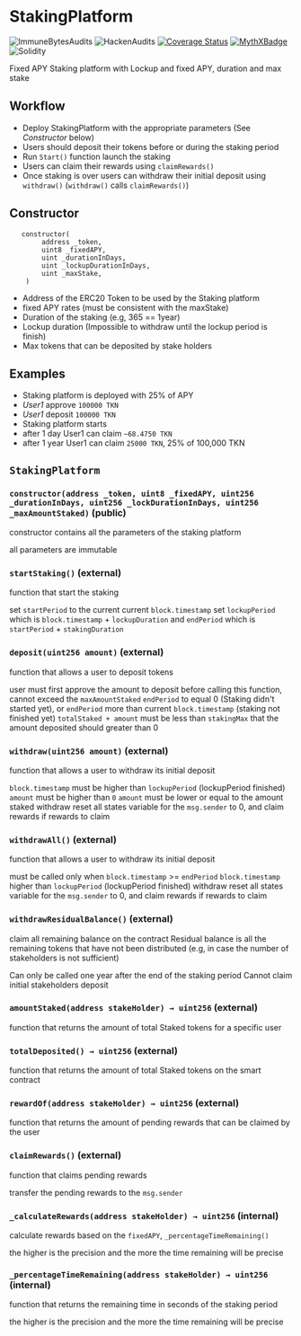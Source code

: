 # StakingPlatform

![ImmuneBytesAudits](https://img.shields.io/badge/ImmuneBytes-Passed-brightgreen?logo=springsecurity)
![HackenAudits](https://img.shields.io/badge/Hacken-Passed-brightgreen?logo=springsecurity)
[![Coverage Status](https://coveralls.io/repos/github/Aboudjem/staking-platform-fixed-apy/badge.svg?branch=features/actions)](https://coveralls.io/github/Aboudjem/staking-platform-fixed-apy?branch=features/actions)
[![MythXBadge](https://badgen.net/https/api.mythx.io/v1/projects/3c2be13e-9b64-42ac-9100-e27db7c8d17a/badge/data?cache=300&icon=https://raw.githubusercontent.com/ConsenSys/mythx-github-badge/main/logo_white.svg)](https://docs.mythx.io/dashboard/github-badges)
![Solidity](https://shields.io/badge/solidity-0.8.9-blue?logo=solidity)

Fixed APY Staking platform with Lockup and fixed APY, duration and max stake

## Workflow

- Deploy StakingPlatform with the appropriate parameters (See _Constructor_ below)
- Users should deposit their tokens before or during the staking period
- Run `Start()` function launch the staking
- Users can claim their rewards using `claimRewards()`
- Once staking is over users can withdraw their initial deposit using `withdraw()` (`withdraw()` calls `claimRewards()`)

## Constructor

```
   constructor(
        address _token,
        uint8 _fixedAPY,
        uint _durationInDays,
        uint _lockupDurationInDays,
        uint _maxStake,
    )
```

- Address of the ERC20 Token to be used by the Staking platform
- fixed APY rates (must be consistent with the maxStake)
- Duration of the staking (e.g, 365 == 1year)
- Lockup duration (Impossible to withdraw until the lockup period is finish)
- Max tokens that can be deposited by stake holders

## Examples

- Staking platform is deployed with 25% of APY
- _User1_ approve `100000 TKN`
- _User1_ deposit `100000 TKN`
- Staking platform starts
- after 1 day User1 can claim `~68.4750 TKN`
- after 1 year User1 can claim `25000 TKN`, 25% of 100,000 TKN

## `StakingPlatform`

### `constructor(address _token, uint8 _fixedAPY, uint256 _durationInDays, uint256 _lockDurationInDays, uint256 _maxAmountStaked)` (public)

constructor contains all the parameters of the staking platform

all parameters are immutable

### `startStaking()` (external)

function that start the staking

set `startPeriod` to the current current `block.timestamp`
set `lockupPeriod` which is `block.timestamp` + `lockupDuration`
and `endPeriod` which is `startPeriod` + `stakingDuration`

### `deposit(uint256 amount)` (external)

function that allows a user to deposit tokens

user must first approve the amount to deposit before calling this function,
cannot exceed the `maxAmountStaked`
`endPeriod` to equal 0 (Staking didn't started yet),
or `endPeriod` more than current `block.timestamp` (staking not finished yet)
`totalStaked + amount` must be less than `stakingMax`
that the amount deposited should greater than 0

### `withdraw(uint256 amount)` (external)

function that allows a user to withdraw its initial deposit

`block.timestamp` must be higher than `lockupPeriod` (lockupPeriod finished)
`amount` must be higher than `0`
`amount` must be lower or equal to the amount staked
withdraw reset all states variable for the `msg.sender` to 0, and claim rewards
if rewards to claim

### `withdrawAll()` (external)

function that allows a user to withdraw its initial deposit

must be called only when `block.timestamp` >= `endPeriod`
`block.timestamp` higher than `lockupPeriod` (lockupPeriod finished)
withdraw reset all states variable for the `msg.sender` to 0, and claim rewards
if rewards to claim

### `withdrawResidualBalance()` (external)

claim all remaining balance on the contract
Residual balance is all the remaining tokens that have not been distributed
(e.g, in case the number of stakeholders is not sufficient)

Can only be called one year after the end of the staking period
Cannot claim initial stakeholders deposit

### `amountStaked(address stakeHolder) → uint256` (external)

function that returns the amount of total Staked tokens
for a specific user

### `totalDeposited() → uint256` (external)

function that returns the amount of total Staked tokens
on the smart contract

### `rewardOf(address stakeHolder) → uint256` (external)

function that returns the amount of pending rewards
that can be claimed by the user

### `claimRewards()` (external)

function that claims pending rewards

transfer the pending rewards to the `msg.sender`

### `_calculateRewards(address stakeHolder) → uint256` (internal)

calculate rewards based on the `fixedAPY`, `_percentageTimeRemaining()`

the higher is the precision and the more the time remaining will be precise

### `_percentageTimeRemaining(address stakeHolder) → uint256` (internal)

function that returns the remaining time in seconds of the staking period

the higher is the precision and the more the time remaining will be precise
